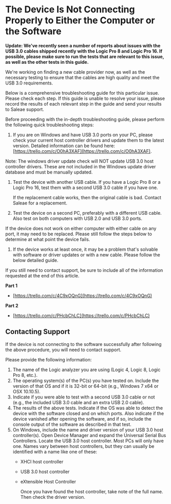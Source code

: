 # The Device Is Not Connecting Properly to Either the Computer or the Software



**Update: We've recently seen a number of reports about issues with the USB 3.0 cables shipped recently with the Logic Pro 8 and Logic Pro 16. If possible, please make sure to run the tests that are relevant to this issue, as well as the other tests in this guide.**

We're working on finding a new cable provider now, as well as the necessary testing to ensure that the cables are high quality and meet the USB 3.0 requirements.

Below is a comprehensive troubleshooting guide for this particular issue. Please check each step. If this guide is unable to resolve your issue, please record the results of each relevant step in the guide and send your results to Saleae support.

Before proceeding with the in-depth troubleshooting guide, please perform the following quick troubleshooting steps:

1. If you are on Windows and have USB 3.0 ports on your PC, please check your current host controller drivers and update them to the latest version. Detailed information can be found here: [https://trello.com/c/O0hA3XAF](https://trello.com/c/O0hA3XAF).

Note: The windows driver update check will NOT update USB 3.0 host controller drivers. These are not included in the Windows update driver database and must be manually updated.

1. Test the device with another USB cable. If you have a Logic Pro 8 or a Logic Pro 16, test them with a second USB 3.0 cable if you have one.

   If the replacement cable works, then the original cable is bad. Contact Saleae for a replacement.

2. Test the device on a second PC, preferably with a different USB cable. Also test on both computers with USB 2.0 and USB 3.0 ports.

If the device does not work on either computer with either cable on any port, it may need to be replaced. Please still follow the steps below to determine at what point the device fails.

1. If the device works at least once, it may be a problem that's solvable with software or driver updates or with a new cable. Please follow the below detailed guide.

If you still need to contact support, be sure to include all of the information requested at the end of this article.

**Part 1**

* [https://trello.com/c/4C9xOQnG](https://trello.com/c/4C9xOQnG)

**Part 2**

* [https://trello.com/c/PHcbChLC](https://trello.com/c/PHcbChLC)

## Contacting Support

If the device is not connecting to the software successfully after following the above procedure, you will need to contact support.

Please provide the following information:

1. The name of the Logic analyzer you are using \(Logic 4, Logic 8, Logic Pro 8, etc.\).
2. The operating system\(s\) of the PC\(s\) you have tested on. Include the version of that OS and if it is 32-bit or 64-bit \(e.g., Windows 7 x64 or OSX 10.10.5\).
3. Indicate if you were able to test with a second USB 3.0 cable or not \(e.g., the included USB 3.0 cable and an extra USB 2.0 cable\).
4. The results of the above tests. Indicate if the OS was able to detect the device with the software closed and on which ports. Also indicate if the device vanished after opening the software, and if so, include the console output of the software as described in that test.
5. On Windows, include the name and driver version of your USB 3.0 host controller\(s\). Open Device Manager and expand the Universal Serial Bus Controllers. Locate the USB 3.0 host controller. Most PCs will only have one. Names vary between host controllers, but they can usually be identified with a name like one of these:
   * XHCI host controller
   * USB 3.0 host controller
   * eXtensible Host Controller

     Once you have found the host controller, take note of the full name. Then check the driver version.

